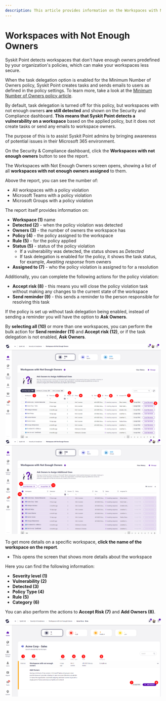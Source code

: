 ```yaml
---
description: This article provides information on the Workspaces with Not Enough Owners report.
---
```



# Workspaces with Not Enough Owners

Syskit Point detects workspaces that don't have enough owners predefined by your organization's policies, which can make your workspaces less secure. 

When the task delegation option is enabled for the Minimum Number of Owners policy, Syskit Point creates tasks and sends emails to users as defined in the policy settings.
To learn more, take a look at the [Minimum Number of Owners policy article](../../governance-and-automation/automated-workflows/minimum-number-of-owners-admin.md). 

By default, task delegation is turned off for this policy, but workspaces with not enough owners **are still detected** and shown on the Security and Compliance dashboard. **This means that Syskit Point detects a vulnerability on a workspace** based on the applied policy, but it does not create tasks or send any emails to workspace owners. 

The purpose of this is to assist Syskit Point admins by
bringing awareness of potential issues in their Microsoft 365 environment. 

On the Security & Compliance dashboard, click the **Workspaces with not enough owners** button to see the report.

The Workspaces with Not Enough Owners screen opens, showing a list of all **workspaces with not enough owners assigned** to them.

Above the report, you can see the number of:
 * All workspaces with a policy violation
 * Microsoft Teams with a policy violation
 * Microsoft Groups with a policy violation

The report itself provides information on:
  * **Workspace (1)** name
  * **Detected (2)** - when the policy violation was detected
  * **Owners (3)** - the number of owners the workspace has
  * **Policy (4)** - the policy assigned to the workspace
  * **Rule (5)** - for the policy applied
  * **Status (5)** - status of the policy violation
    * If a vulnerability was detected, the status shows as *Detected*
    * If task delegation is enabled for the policy, it shows the task status, for example, *Awaiting response* from owners
  * **Assigned to (7)** - who the policy violation is assigned to for a resolution

Additionally, you can complete the following actions for the policy violation:
  * **Accept risk (8)** - this means you will close the policy violation task without making any changes to the current state of the workspace
  * **Send reminder (9)** - this sends a reminder to the person responsible for resolving this task

If the policy is set up without task delegation being enabled, instead of sending a reminder you will have the option to **Ask Owners**.

By **selecting all (10)** or more than one workspaces, you can perform the bulk action for **Send reminder (11)** and **Accept risk (12)**, or if the task delegation is not enabled, **Ask Owners**. 

![Workspaces with Not Enough Owners](../../.gitbook/assets/security-compliance-checks_workspaces-not-enough-owners.png)
![Workspaces with Not Enough Owners - Bulk](../../.gitbook/assets/security-compliance-checks_workspaces-not-enough-owners-bulk.png)


To get more details on a specific workspace, **click the name of the workspace on the report**.
  * This opens the screen that shows more details about the workspace

Here you can find the following information: 
 * **Severity level (1)**
 * **Vulnerability (2)**
 * **Detected (3)**
 * **Policy Type (4)**
 * **Rule (5)**
 * **Category (6)**

 You can also perform the actions to **Accept Risk (7)** and **Add Owners (8)**. 

![Workspaces with Not Enough Owners - More Details](../../.gitbook/assets/security-compliance-checks_workspaces-not-enough-owners-details.png)
